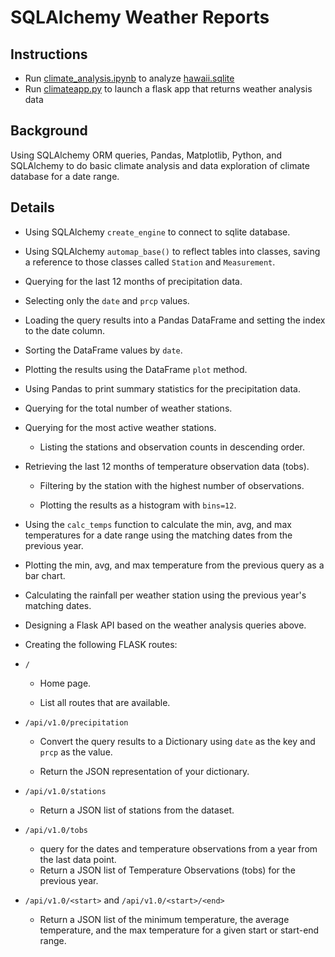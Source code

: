 # SQLAlchemy Weather Reports

## Instructions
* Run [climate_analysis.ipynb](SurfsUp/climate_analysis.ipynb) to analyze [hawaii.sqlite](Resources/hawaii.sqlite)
* Run [climateapp.py](SurfsUp/climateapp.py) to launch a flask app that returns weather analysis data

## Background

Using SQLAlchemy ORM queries, Pandas, Matplotlib, Python, and SQLAlchemy to do basic climate analysis and data exploration of climate database for a date range.

## Details 

* Using SQLAlchemy `create_engine` to connect to sqlite database.

* Using SQLAlchemy `automap_base()` to reflect tables into classes, saving a reference to those classes called `Station` and `Measurement`.

* Querying for the last 12 months of precipitation data.

* Selecting only the `date` and `prcp` values.

* Loading the query results into a Pandas DataFrame and setting the index to the date column.

* Sorting the DataFrame values by `date`.

* Plotting the results using the DataFrame `plot` method.

* Using Pandas to print summary statistics for the precipitation data.

* Querying for the total number of weather stations.

* Querying for the most active weather stations.

  * Listing the stations and observation counts in descending order.

* Retrieving the last 12 months of temperature observation data (tobs).

  * Filtering by the station with the highest number of observations.

  * Plotting the results as a histogram with `bins=12`.

* Using the `calc_temps` function to calculate the min, avg, and max temperatures for a date range using the matching dates from the previous year.

* Plotting the min, avg, and max temperature from the previous query as a bar chart.

* Calculating the rainfall per weather station using the previous year's matching dates.

* Designing a Flask API based on the weather analysis queries above.

* Creating the following FLASK routes:

* `/`

  * Home page.

  * List all routes that are available.

* `/api/v1.0/precipitation`

  * Convert the query results to a Dictionary using `date` as the key and `prcp` as the value.

  * Return the JSON representation of your dictionary.

* `/api/v1.0/stations`

  * Return a JSON list of stations from the dataset.

* `/api/v1.0/tobs`
  * query for the dates and temperature observations from a year from the last data point.
  * Return a JSON list of Temperature Observations (tobs) for the previous year.

* `/api/v1.0/<start>` and `/api/v1.0/<start>/<end>`

  * Return a JSON list of the minimum temperature, the average temperature, and the max temperature for a given start or start-end range.
